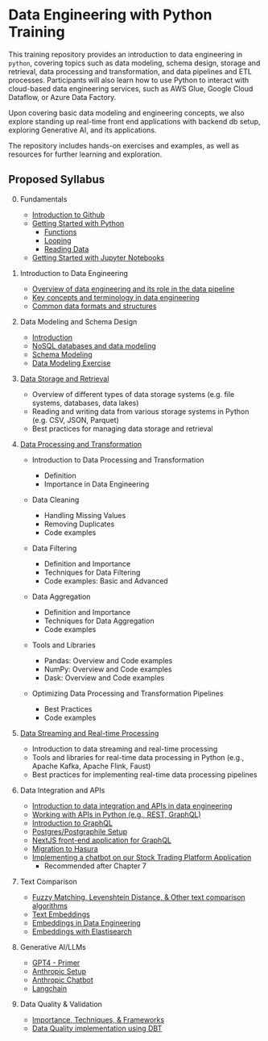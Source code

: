 # Data Engineering with Python Training

This training repository provides an introduction to data engineering in `python`, covering topics such as data modeling, schema design, storage and retrieval, data processing and transformation, and data pipelines and ETL processes. Participants will also learn how to use Python to interact with cloud-based data engineering services, such as AWS Glue, Google Cloud Dataflow, or Azure Data Factory.

Upon covering basic data modeling and engineering concepts, we also explore standing up real-time front end applications with backend db setup, exploring Generative AI, and its applications.

The repository includes hands-on exercises and examples, as well as resources for further learning and exploration.

## Proposed Syllabus

0. Fundamentals
    * [Introduction to Github](https://github.com/mhdk1602/python_training/blob/main/0.1%20Getting%20Started%20-%20Python.ipynb)
    * [Getting Started with Python](https://github.com/mhdk1602/python_training/blob/79820385ea90e32157e0852bfbdc109b0b0aa0e7/0.2%20Jupyter%20-%20Intro.ipynb)
        * [Functions](https://github.com/mhdk1602/python_training/blob/79820385ea90e32157e0852bfbdc109b0b0aa0e7/0.3%20Functions.ipynb)
        * [Looping](https://github.com/mhdk1602/python_training/blob/79820385ea90e32157e0852bfbdc109b0b0aa0e7/0.4%20Looping.ipynb)
        * [Reading Data](https://github.com/mhdk1602/python_training/blob/79820385ea90e32157e0852bfbdc109b0b0aa0e7/0.5%20Reading-Data.ipynb)
    * [Getting Started with Jupyter Notebooks](https://github.com/mhdk1602/python_training/blob/79820385ea90e32157e0852bfbdc109b0b0aa0e7/1.1%20Fundamentals.ipynb)

1. Introduction to Data Engineering

    * [Overview of data engineering and its role in the data pipeline](https://github.com/mhdk1602/python_training/blob/main/1.1%20Fundamentals.ipynb)
    * [Key concepts and terminology in data engineering](https://github.com/mhdk1602/python_training/blob/main/1.2%20Key%20concepts%20and%20terminology.ipynb)
    * [Common data formats and structures](https://github.com/mhdk1602/python_training/blob/main/1.3%20Data%20Formats%20%26%20Structures.ipynb)

2. Data Modeling and Schema Design

    * [Introduction](https://github.com/mhdk1602/python_training/blob/main/2.1%20Data%20Modeling.ipynb)
    * [NoSQL databases and data modeling](https://github.com/mhdk1602/python_training/blob/main/2.2%20NoSQL%20DB.ipynb)
    * [Schema Modeling](https://github.com/mhdk1602/python_training/blob/main/2.3%20Schema%20Modeling.ipynb)
    * [Data Modeling Exercise](https://github.com/mhdk1602/python_training/blob/main/2.4%20Data%20Modeling%20-%20Exercise.ipynb)

3. [Data Storage and Retrieval](https://github.com/mhdk1602/python_training/blob/main/3.%20Data%20Storage%20and%20Retrieval.ipynb)

    * Overview of different types of data storage systems (e.g. file systems, databases, data lakes)
    * Reading and writing data from various storage systems in Python (e.g. CSV, JSON, Parquet)
    * Best practices for managing data storage and retrieval

4. [Data Processing and Transformation](https://github.com/mhdk1602/python_training/blob/main/4.%20Data%20Processing%20and%20Transformation.ipynb)

    * Introduction to Data Processing and Transformation

        * Definition
        * Importance in Data Engineering

    * Data Cleaning

        * Handling Missing Values
        * Removing Duplicates
        * Code examples

    * Data Filtering

        * Definition and Importance
        * Techniques for Data Filtering
        * Code examples: Basic and Advanced

    * Data Aggregation

        * Definition and Importance
        * Techniques for Data Aggregation
        * Code examples

    * Tools and Libraries

        * Pandas: Overview and Code examples
        * NumPy: Overview and Code examples
        * Dask: Overview and Code examples

    * Optimizing Data Processing and Transformation Pipelines

        * Best Practices
        * Code examples

5. [Data Streaming and Real-time Processing](https://github.com/mhdk1602/python_training/blob/main/5.%20Data%20Streaming%20and%20Real-time%20Processing.ipynb)

    * Introduction to data streaming and real-time processing
    * Tools and libraries for real-time data processing in Python (e.g., Apache Kafka, Apache Flink, Faust)
    * Best practices for implementing real-time data processing pipelines

6. Data Integration and APIs

    * [Introduction to data integration and APIs in data engineering](https://github.com/mhdk1602/python_training/blob/main/6.1%20Data%20Integrations%20with%20APIs.ipynb)
    * [Working with APIs in Python (e.g., REST, GraphQL)](https://github.com/mhdk1602/python_training/blob/main/6.2%20Data%20Integrations%20with%20APIs%20-%20contd.ipynb)
    * [Introduction to GraphQL](https://github.com/mhdk1602/python_training/blob/main/6.3%20GraphQL.ipynb)
    * [Postgres/Postgraphile Setup](https://github.com/mhdk1602/python_training/blob/main/6.4.1%20Postgres%20Postgraphile%20setup.ipynb)
    * [NextJS front-end application for GraphQL](https://github.com/mhdk1602/python_training/blob/main/6.4.2%20NextJS%20Implementation.ipynb)
    * [Migration to Hasura](https://github.com/mhdk1602/python_training/blob/main/6.5%20Hasura%20-%20GraphQL.ipynb)
    * [Implementing a chatbot on our Stock Trading Platform Application](https://github.com/mhdk1602/python_training/blob/main/6.6%20Frontend%20Chatbot%20App.ipynb)
        * Recommended after Chapter 7

7. Text Comparison

    * [Fuzzy Matching, Levenshtein Distance, & Other text comparison algorithms](https://github.com/mhdk1602/python_training/blob/main/7.%20Text%20Comparison.ipynb)
    * [Text Embeddings](https://github.com/mhdk1602/python_training/blob/main/7.1%20Embeddings.ipynb)
    * [Embeddings in Data Engineering](https://github.com/mhdk1602/python_training/blob/main/7.2%20Embeddings%20-%20Contd.ipynb)
    * [Embeddings with Elastisearch](https://github.com/mhdk1602/python_training/blob/main/7.3%20Embeddings%20-%20Elasticsearch.ipynb)

8. Generative AI/LLMs

    * [GPT4 - Primer](https://github.com/mhdk1602/python_training/blob/main/GPT4-Chatbot/Chatbot%20-%20GPT4-%20Primer.docx)
    * [Anthropic Setup](https://github.com/mhdk1602/python_training/blob/main/8.2%20Anthropic%20setup.ipynb)
    * [Anthropic Chatbot](https://github.com/mhdk1602/python_training/blob/main/8.3%20Chatbot%20-%20Anthropic%20-%20Playbook.ipynb)
    * [Langchain](https://github.com/mhdk1602/python_training/blob/main/8.4%20Langchain.ipynb)

9. Data Quality & Validation
    * [Importance, Techniques, & Frameworks](https://github.com/mhdk1602/python_training/blob/main/9.1%20Data%20Quality%20and%20Validation.ipynb)
    * [Data Quality implementation using DBT](https://github.com/mhdk1602/python_training/blob/main/9.2%20DQ%20-%20Dbt.ipynb)

